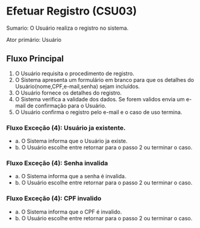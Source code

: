 # Efetuar Registro (CSU03)
Sumario: O Usuário realiza o registro no sistema.

Ator primário: Usuário

## Fluxo Principal
1. O Usuário requisita o procedimento de registro.
2. O Sistema apresenta um formulário em branco para que os detalhes do Usuário(nome,CPF,e-mail,senha) sejam incluídos.
3. O Usuário fornece os detalhes do registro.
4. O Sistema verifica a validade dos dados. Se forem validos envia um e-mail de confirmação para o Usuário.
5. O Usuário confirma o registro pelo e-mail e o caso de uso termina.

### Fluxo Exceção (4): Usuário ja existente.
- a. O Sistema informa que o Usuário ja existe.
- b. O Usuário escolhe entre retornar para o passo 2 ou terminar o caso.
  
### Fluxo Exceção (4): Senha invalida
- a. O Sistema informa que a senha é invalida.
- b. O Usuário escolhe entre retornar para o passo 2 ou terminar o caso.

### Fluxo Exceção (4): CPF invalido
- a. O Sistema informa que o CPF é invalido.
- b. O Usuário escolhe entre retornar para o passo 2 ou terminar o caso.